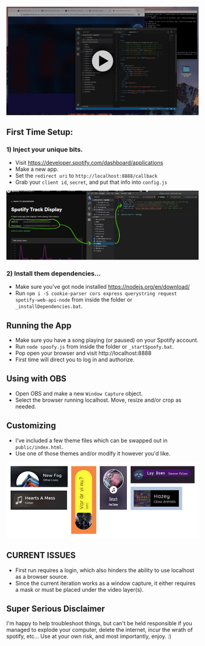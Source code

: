 [![Video](readme_img/spoofy-video.jpg)](https://www.youtube.com/watch?v=q6wCIXFtSf0?vq=hd1080)

## First Time Setup:

### 1) Inject your unique bits.
- Visit https://developer.spotify.com/dashboard/applications
- Make a new app.
- Set the `redirect uri` to `http://localhost:8888/callback`
- Grab your `client id`, `secret`, and put that info into `config.js`

![Configure](readme_img/spoofyconfig.jpg?raw=true)

### 2)  Install them dependencies...
- Make sure you've got node installed https://nodejs.org/en/download/
- Run `npm i -S cookie-parser cors express querystring request spotify-web-api-node` from inside the folder or `_installDependencies.bat`.

## Running the App
- Make sure you have a song playing (or paused) on your Spotify account.
- Run `node spoofy.js` from inside the folder or `_startSpoofy.bat`.
- Pop open your browser and visit http://localhost:8888
- First time will direct you to log in and authorize.

## Using with OBS
- Open OBS and make a new `Window Capture` object.
- Select the browser running localhost. Move, resize and/or crop as needed.

## Customizing
- I've included a few theme files which can be swapped out in `public/index.html`.
- Use one of those themes and/or modify it however you'd like.

![Themes](readme_img/customization.jpg?raw=true)

## CURRENT ISSUES
- First run requires a login, which also hinders the ability to use localhost as a browser source.
- Since the current iteration works as a window capture, it either requires a mask or must be placed under the video layer(s).

## Super Serious Disclaimer
I'm happy to help troubleshoot things, but can't be held responsible if you managed to explode your computer, delete the internet, incur the wrath of spotify, etc... Use at your own risk, and most importantly, enjoy. :)
